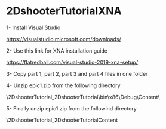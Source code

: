 # 2DshooterTutorialXNA
1- Install Visual Studio

https://visualstudio.microsoft.com/downloads/

2- Use this link for XNA installation guide

https://flatredball.com/visual-studio-2019-xna-setup/

3- Copy part 1, part 2, part 3 and part 4 files in one folder

4- Unzip epic1.zip from the following directory

\2DshooterTutorial\_2DshooterTutorial\bin\x86\Debug\Content\

5- Finally unzip epic1.zip from the followind directory

\2DshooterTutorial\_2DshooterTutorialContent
